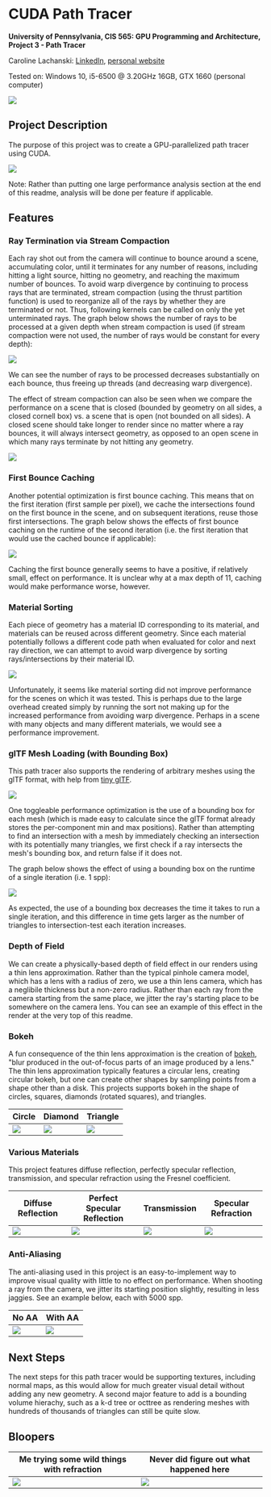 # CUDA Path Tracer
**University of Pennsylvania, CIS 565: GPU Programming and Architecture,
Project 3 - Path Tracer**

Caroline Lachanski: [LinkedIn](https://www.linkedin.com/in/caroline-lachanski/), [personal website](http://carolinelachanski.com/)

Tested on: Windows 10, i5-6500 @ 3.20GHz 16GB, GTX 1660 (personal computer)

![](/img/skull_10000samp.png) 

## Project Description

The purpose of this project was to create a GPU-parallelized path tracer using CUDA.

![](/img/pathtracer.gif) 

Note: Rather than putting one large performance analysis section at the end of this readme, analysis will be done per feature if applicable.

## Features

### Ray Termination via Stream Compaction

Each ray shot out from the camera will continue to bounce around a scene, accumulating color, until it terminates for any number of reasons, including hitting a light source, hitting no geometry, and reaching the maximum number of bounces. To avoid warp divergence by continuing to process rays that are terminated, stream compaction (using the thrust partition function) is used to reorganize all of the rays by whether they are terminated or not. Thus, following kernels can be called on only the yet unterminated rays. The graph below shows the number of rays to be processed at a given depth when stream compaction is used (if stream compaction were not used, the number of rays would be constant for every depth):

![](img/numRaysGraph.png)

We can see the number of rays to be processed decreases substantially on each bounce, thus freeing up threads (and decreasing warp divergence). 

The effect of stream compaction can also be seen when we compare the performance on a scene that is closed (bounded by geometry on all sides, a closed cornell box) vs. a scene that is open (not bounded on all sides). A closed scene should take longer to render since no matter where a ray bounces, it will always intersect geometry, as opposed to an open scene in which many rays terminate by not hitting any geometry.

![](img/closedVsOpenGraph.png)

### First Bounce Caching

Another potential optimization is first bounce caching. This means that on the first iteration (first sample per pixel), we cache the intersections found on the first bounce in the scene, and on subsequent iterations, reuse those first intersections. The graph below shows the effects of first bounce caching on the runtime of the second iteration (i.e. the first iteration that would use the cached bounce if applicable): 

![](img/cachingGraph.png)

Caching the first bounce generally seems to have a positive, if relatively small, effect on performance. It is unclear why at a max depth of 11, caching would make performance worse, however.

### Material Sorting

Each piece of geometry has a material ID corresponding to its material, and materials can be reused across different geometry. Since each material potentially follows a different code path when evaluated for color and next ray direction, we can attempt to avoid warp divergence by sorting rays/intersections by their material ID. 

![](img/matSortingGraph.png)

Unfortunately, it seems like material sorting did not improve performance for the scenes on which it was tested. This is perhaps due to the large overhead created simply by running the sort not making up for the increased performance from avoiding warp divergence. Perhaps in a scene with many objects and many different materials, we would see a performance improvement.

### glTF Mesh Loading (with Bounding Box)

This path tracer also supports the rendering of arbitrary meshes using the glTF format, with help from [tiny glTF](https://github.com/syoyo/tinygltf). 

![](img/aphrodite_1025samp.png)

One toggleable performance optimization is the use of a bounding box for each mesh (which is made easy to calculate since the glTF format already stores the per-component min and max positions). Rather than attempting to find an intersection with a mesh by immediately checking an intersection with its potentially many triangles, we first check if a ray intersects the mesh's bounding box, and return false if it does not.

The graph below shows the effect of using a bounding box on the runtime of a single iteration (i.e. 1 spp):

![](img/bbGraph.png)

As expected, the use of a bounding box decreases the time it takes to run a single iteration, and this difference in time gets larger as the number of triangles to intersection-test each iteration increases.

### Depth of Field

We can create a physically-based depth of field effect in our renders using a thin lens approximation. Rather than the typical pinhole camera model, which has a lens with a radius of zero, we use a thin lens camera, which has a neglibile thickness but a non-zero radius. Rather than each ray from the camera starting from the same place, we jitter the ray's starting place to be somewhere on the camera lens. You can see an example of this effect in the render at the very top of this readme.

### Bokeh

A fun consequence of the thin lens approximation is the creation of [bokeh](https://en.wikipedia.org/wiki/Bokeh), "blur produced in the out-of-focus parts of an image produced by a lens." The thin lens approximation typically features a circular lens, creating circular bokeh, but one can create other shapes by sampling points from a shape other than a disk. This projects supports bokeh in the shape of circles, squares, diamonds (rotated squares), and triangles.


| Circle | Diamond | Triangle |
| ------------- | ----------- | ----------- |
| ![](img/circleBokeh.png) | ![](img/diamondBokeh.png) | ![](img/triangleBokeh.png) |


### Various Materials

This project features diffuse reflection, perfectly specular reflection, transmission, and specular refraction using the Fresnel coefficient.

| Diffuse Reflection | Perfect Specular Reflection | Transmission | Specular Refraction |
| ------------- | ----------- | ----------- | ----------- |
| ![](img/diffuseReflection.png) | ![](img/specularReflection.png) | ![](img/transmission.png) | ![](img/refraction.png) | 

### Anti-Aliasing

The anti-aliasing used in this project is an easy-to-implement way to improve visual quality with little to no effect on performance. When shooting a ray from the camera, we jitter its starting position slightly, resulting in less jaggies. See an example below, each with 5000 spp.

| No AA | With AA |
| ------------- | ----------- |
| ![](img/noAA_detail.png) | ![](img/yesAA_detail.png) | 

## Next Steps

The next steps for this path tracer would be supporting textures, including normal maps, as this would allow for much greater visual detail without adding any new geometry. A second major feature to add is a bounding volume hierachy, such as a k-d tree or octtree as rendering meshes with hundreds of thousands of triangles can still be quite slow.

## Bloopers

| Me trying some wild things with refraction | Never did figure out what happened here |
| ------------- | ----------- |
| ![](img/skull_blooper.png) | ![](img/huh.png) | 
